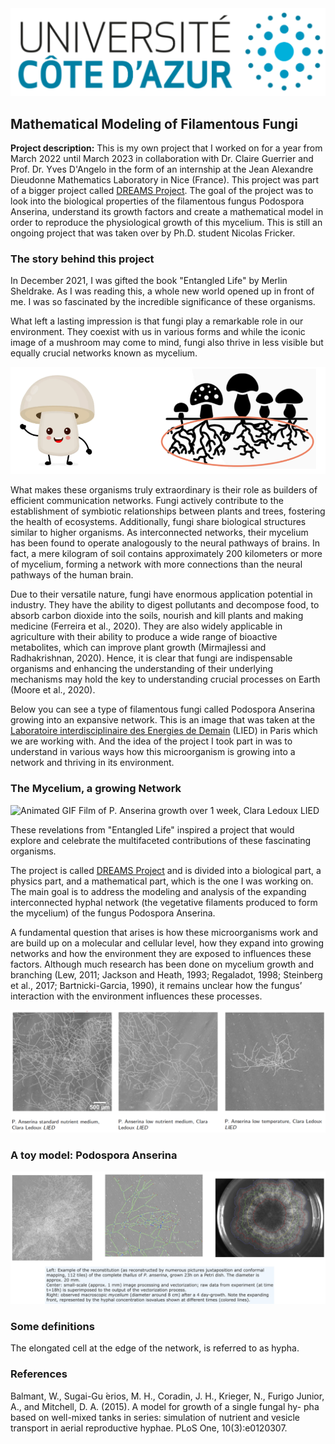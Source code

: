 <img src="../images/uca.jpg?raw=true"/>

## Mathematical Modeling of Filamentous Fungi

**Project description:** This is my own project that I worked on for a year from March 2022 until March 2023 in collaboration with Dr. Claire Guerrier and Prof. Dr. Yves D'Angelo in the form of an internship at the Jean Alexandre Dieudonne Mathematics Laboratory in Nice (France). This project was part of a bigger project called [DREAMS Project](http://www.dyco.fr/index.php/DREAMS). The goal of the project was to look into the biological properties of the filamentous fungus Podospora Anserina, understand its growth factors and create a mathematical model in order to reproduce the physiological growth of this mycelium. This is still an ongoing project that was taken over by Ph.D. student Nicolas Fricker. 

### The story behind this project

In December 2021, I was gifted the book "Entangled Life" by Merlin Sheldrake. As I was reading this, a whole new world opened up in front of me. I was so fascinated by the incredible significance of these organisms. 


What left a lasting impression is that fungi play a remarkable role in our environment. They coexist with us in various forms and while the iconic image of a mushroom may come to mind, fungi also thrive in less visible but equally crucial networks known as mycelium.

<img src="../images/fungil.png?raw=true"/>


What makes these organisms truly extraordinary is their role as builders of efficient communication networks. Fungi actively contribute to the establishment of symbiotic relationships between plants and trees, fostering the health of ecosystems. Additionally, fungi share biological structures similar to higher organisms. As interconnected networks, their mycelium has been found to operate analogously to the neural pathways of brains. In fact, a mere kilogram of soil contains approximately 200 kilometers or more of mycelium, forming a network with more connections than the neural pathways of the human brain.

Due to their versatile nature, fungi have enormous application potential in industry. They have the ability to digest pollutants and decompose food, to absorb carbon dioxide into the soils, nourish and kill plants and making medicine (Ferreira et al., 2020). They are also widely applicable in agriculture with their ability to produce a wide range of bioactive metabolites, which can improve plant growth (Mirmajlessi and Radhakrishnan, 2020). Hence, it is clear that fungi are indispensable organisms and enhancing the understanding of their underlying mechanisms may hold the key to understanding crucial processes on Earth (Moore et al., 2020).




Below you can see a type of filamentous fungi called Podospora Anserina growing into an expansive network. This is an image that was taken at the [Laboratoire interdisciplinaire des Energies de Demain](https://b2c.sdv.univ-paris-diderot.fr/) (LIED) in Paris which we are working with. And the idea of the project I took part in was to understand in various ways how this microorganism is growing into a network and thriving in its environment.

### The Mycelium, a growing Network

<img src="../images/growth.gif" alt="Animated GIF">
Film of P. Anserina growth over 1 week, Clara Ledoux LIED

These revelations from "Entangled Life" inspired a project that would explore and celebrate the multifaceted contributions of these fascinating organisms.

The project is called [DREAMS Project](http://www.dyco.fr/index.php/DREAMS) and is divided into a biological part, a physics part, and a mathematical part, which is the one I was working on. The main goal is to address the modeling and analysis of the expanding interconnected hyphal network (the vegetative filaments produced to form the mycelium) of the fungus Podospora Anserina. 

A fundamental question that arises is how these microorganisms work and are build up on a molecular and cellular level, how they expand into growing networks and how the environment they are exposed to influences these factors. Although much research has been done on mycelium growth and branching (Lew, 2011; Jackson and Heath, 1993; Regaladot, 1998; Steinberg et al., 2017; Bartnicki-Garcia, 1990), it remains unclear how the fungus’ interaction with the environment influences these processes.

<img src="../images/para.png?raw=true"/>






### A toy model: Podospora Anserina

<img src="../images/podospora.png?raw=true"/>


### Some definitions

The elongated cell at the edge of the network, is referred to as hypha.

### References

Balmant, W., Sugai-Gu ́erios, M. H., Coradin, J. H., Krieger, N., Furigo Junior, A., and Mitchell, D. A. (2015). A model for growth of a single fungal hy- pha based on well-mixed tanks in series: simulation of nutrient and vesicle transport in aerial reproductive hyphae. PLoS One, 10(3):e0120307.